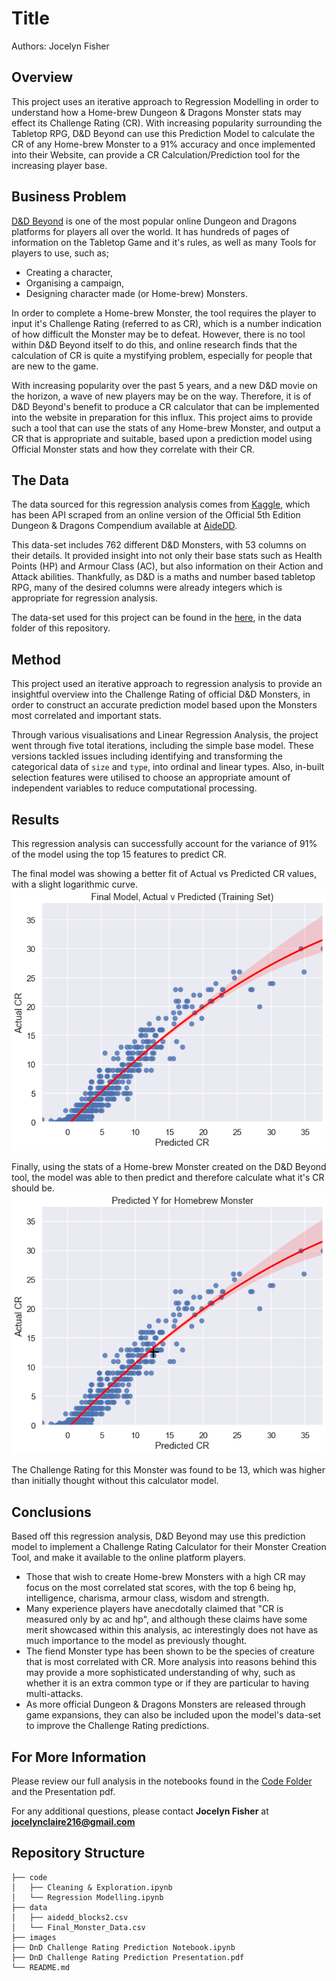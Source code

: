 # Title

Authors: Jocelyn Fisher

## Overview
This project uses an iterative approach to Regression Modelling in order to understand how a Home-brew Dungeon & Dragons Monster stats may effect its Challenge Rating (CR). With increasing popularity surrounding the Tabletop RPG, D&D Beyond can use this Prediction Model to calculate the CR of any Home-brew Monster to a 91% accuracy and once implemented into their Website, can provide a CR Calculation/Prediction tool for the increasing player base.

## Business Problem
[D&D Beyond](https://www.dndbeyond.com) is one of the most popular online Dungeon and Dragons platforms for players all over the world. It has hundreds of pages of information on the Tabletop Game and it's rules, as well as many Tools for players to use, such as;

- Creating a character,
- Organising a campaign,
- Designing character made (or Home-brew) Monsters.

In order to complete a Home-brew Monster, the tool requires the player to input it's Challenge Rating (referred to as CR), which is a number indication of how difficult the Monster may be to defeat. However, there is no tool within D&D Beyond itself to do this, and online research finds that the calculation of CR is quite a mystifying problem, especially for people that are new to the game.

With increasing popularity over the past 5 years, and a new D&D movie on the horizon, a wave of new players may be on the way. Therefore, it is of D&D Beyond's benefit to produce a CR calculator that can be implemented into the website in preparation for this influx. This project aims to provide such a tool that can use the stats of any Home-brew Monster, and output a CR that is appropriate and suitable, based upon a prediction model using Official Monster stats and how they correlate with their CR.

## The Data
The data sourced for this regression analysis comes from [Kaggle](https://www.kaggle.com/datasets/travistyler/dnd-5e-monster-manual-stats), which has been API scraped from an online version of the Official 5th Edition Dungeon & Dragons Compendium available at [AideDD](https://www.aidedd.org/dnd-filters/monsters.php).

This data-set includes 762 different D&D Monsters, with 53 columns on their details. It provided insight into not only their base stats such as Health Points (HP) and Armour Class (AC), but also information on their Action and Attack abilities. Thankfully, as D&D is a maths and number based tabletop RPG, many of the desired columns were already integers which is appropriate for regression analysis.

The data-set used for this project can be found in the [here](data/aidedd_blocks2.csv), in the data folder of this repository.

## Method
This project used an iterative approach to regression analysis to provide an insightful overview into the Challenge Rating of official D&D Monsters, in order to construct an accurate prediction model based upon the Monsters most correlated and important stats.

Through various visualisations and Linear Regression Analysis, the project went through five total iterations, including the simple base model. These versions tackled issues including identifying and transforming the categorical data of `size` and `type`, into ordinal and linear types. Also, in-built selection features were utilised to choose an appropriate amount of independent variables to reduce computational processing.

## Results
This regression analysis can successfully account for the variance of 91% of the model using the top 15 features to predict CR.

The final model was showing a better fit of Actual vs Predicted CR values, with a slight logarithmic curve.
![Final_Model](images/Final_Model.png)

Finally, using the stats of a Home-brew Monster created on the D&D Beyond tool, the model was able to then predict and therefore calculate what it's CR should be.
![CR_prediction](images/CR_prediction.png)

The Challenge Rating for this Monster was found to be 13, which was higher than initially thought without this calculator model.

## Conclusions
Based off this regression analysis, D&D Beyond may use this prediction model to implement a Challenge Rating Calculator for their Monster Creation Tool, and make it available to the online platform players.

- Those that wish to create Home-brew Monsters with a high CR may focus on the most correlated stat scores, with the top 6 being hp, intelligence, charisma, armour class, wisdom and strength.
- Many experience players have anecdotally claimed that "CR is measured only by ac and hp", and although these claims have some merit showcased within this analysis, ac interestingly does not have as much importance to the model as previously thought.
- The fiend Monster type has been shown to be the species of creature that is most correlated with CR. More analysis into reasons behind this may provide a more sophisticated understanding of why, such as whether it is an extra common type or if they are particular to having multi-attacks.
- As more official Dungeon & Dragons Monsters are released through game expansions, they can also be included upon the model's data-set to improve the Challenge Rating predictions.

## For More Information
Please review our full analysis in the notebooks found in the [Code Folder](code/) and the Presentation pdf.

For any additional questions, please contact **Jocelyn Fisher** at **[jocelynclaire216@gmail.com](mailto:jocelynclaire216@gmail.com)**

## Repository Structure
```
├── code
│   ├── Cleaning & Exploration.ipynb
│   └── Regression Modelling.ipynb
├── data
│   ├── aidedd_blocks2.csv
│   └── Final_Monster_Data.csv
├── images
├── DnD Challenge Rating Prediction Notebook.ipynb
├── DnD Challenge Rating Prediction Presentation.pdf
└── README.md
```